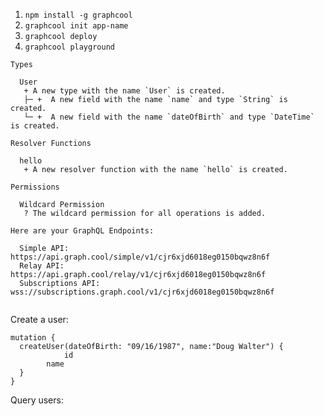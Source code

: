 1) `npm install -g graphcool`
2) `graphcool init app-name`
3) `graphcool deploy` 
4) `graphcool playground`


```
Types

  User
   + A new type with the name `User` is created.
   ├─ +  A new field with the name `name` and type `String` is created.
   └─ +  A new field with the name `dateOfBirth` and type `DateTime` is created.

Resolver Functions

  hello
   + A new resolver function with the name `hello` is created.

Permissions

  Wildcard Permission
   ? The wildcard permission for all operations is added.

Here are your GraphQL Endpoints:

  Simple API:        https://api.graph.cool/simple/v1/cjr6xjd6018eg0150bqwz8n6f
  Relay API:         https://api.graph.cool/relay/v1/cjr6xjd6018eg0150bqwz8n6f
  Subscriptions API: wss://subscriptions.graph.cool/v1/cjr6xjd6018eg0150bqwz8n6f
  
```



Create a user:

```
mutation {
  createUser(dateOfBirth: "09/16/1987", name:"Doug Walter") {
			id
    	name
  }
}
```


Query users: